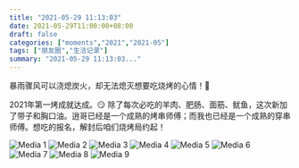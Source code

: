 ```yaml
---
title: "2021-05-29 11:13:03"
date: 2021-05-29T11:00:00+08:00
draft: false
categories: ["moments","2021","2021-05"]
tags: ["朋友圈","生活记录"]
summary: "2021-05-29 11:13:03..."
---
```


暴雨骤风可以浇熄炭火，却无法熄灭想要吃烧烤的心情！🥰

2021年第一烤成就达成。😏 除了每次必吃的羊肉、肥肠、面筋、鱿鱼，这次新加了带子和胸口油。逍哥已经是一个成熟的烤串师傅；而我也已经是一个成熟的穿串师傅。想吃的报名，解封后咱们烧烤局约起！

![Media 1](/Moments/photos/2021-05-29/202105291113030.jpg)
![Media 2](/Moments/photos/2021-05-29/202105291113031.jpg)
![Media 3](/Moments/photos/2021-05-29/202105291113032.jpg)
![Media 4](/Moments/photos/2021-05-29/202105291113033.jpg)
![Media 5](/Moments/photos/2021-05-29/202105291113034.jpg)
![Media 6](/Moments/photos/2021-05-29/202105291113035.jpg)
![Media 7](/Moments/photos/2021-05-29/202105291113036.jpg)
![Media 8](/Moments/photos/2021-05-29/202105291113037.jpg)
![Media 9](/Moments/photos/2021-05-29/202105291113038.jpg)

